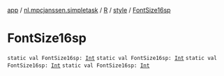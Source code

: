 [app](../../../index.md) / [nl.mpcjanssen.simpletask](../../index.md) / [R](../index.md) / [style](index.md) / [FontSize16sp](.)

# FontSize16sp

`static val FontSize16sp: `[`Int`](https://kotlinlang.org/api/latest/jvm/stdlib/kotlin/-int/index.html)
`static val FontSize16sp: `[`Int`](https://kotlinlang.org/api/latest/jvm/stdlib/kotlin/-int/index.html)
`static val FontSize16sp: `[`Int`](https://kotlinlang.org/api/latest/jvm/stdlib/kotlin/-int/index.html)
`static val FontSize16sp: `[`Int`](https://kotlinlang.org/api/latest/jvm/stdlib/kotlin/-int/index.html)